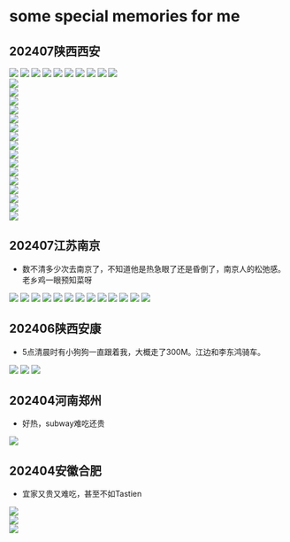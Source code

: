 # some special memories for me

## 202407陕西西安

![](R04Files/2024-07-10(001).jpg)
![](R04Files/2024-07-10(002).jpg)
![](R04Files/2024-07-10(003).jpg)
![](R04Files/2024-07-10(004).jpg)
![](R04Files/2024-07-10(005).jpg)
![](R04Files/2024-07-10(006).jpg)
![](R04Files/2024-07-12(001).jpg)
![](R04Files/2024-07-22(002).jpg)
![](R04Files/2024-07-23(001).jpg)
![](R04Files/2024-07-23(002).jpg)  
![](R04Files/2024-07-23(003).jpg)  
![](R04Files/2024-07-23(004).jpg)  
![](R04Files/2024-07-23(005).jpg)  
![](R04Files/2024-07-23(007).jpg)   
![](R04Files/2024-07-24(002).jpg)  
![](R04Files/2024-07-24(004).jpg)  
![](R04Files/2024-07-25(002).jpg)  
![](R04Files/2024-07-26(001).jpg)  
![](R04Files/2024-07-26(002).jpg)  
![](R04Files/2024-07-27(001).jpg)  
![](R04Files/2024-07-27(002).jpg)  
![](R04Files/2024-07-27(003).jpg)  
![](R04Files/2024-07-30(001).jpg)  
![](R04Files/2024-07-30(002).jpg)  
![](R04Files/2024-07-30(003).jpg)  
![](R04Files/2024-07-31(004).jpg)  

## 202407江苏南京

* 数不清多少次去南京了，不知道他是热急眼了还是昏倒了，南京人的松弛感。老乡鸡一眼预知菜呀

![](R04Files/2024-07-06.jpg)
![](R04Files/2024-07-08(001).jpg)
![](R04Files/2024-07-08(002).jpg)
![](R04Files/2024-07-08(003).jpg)
![](R04Files/2024-07-08(004).jpg)
![](R04Files/2024-07-08(005).jpg)
![](R04Files/2024-07-08(006).jpg)
![](R04Files/2024-07-08(007).jpg)
![](R04Files/2024-07-08(008).jpg)
![](R04Files/2024-07-08(009).jpg)
![](R04Files/2024-07-08(010).jpg)
![](R04Files/2024-07-08(011).jpg)
![](R04Files/2024-07-08(012).jpg)

## 202406陕西安康

* 5点清晨时有小狗狗一直跟着我，大概走了300M。江边和李东鸿骑车。

![](R04Files/2024-06-20.jpg)
![](R04Files/2024-06-30(001).jpg)
![](R04Files/2024-06-30(002).jpg)

## 202404河南郑州

* 好热，subway难吃还贵

![](R04Files/2024-04-21.jpg)

## 202404安徽合肥

* 宜家又贵又难吃，甚至不如Tastien

![](R04Files/2024-04-15.jpg)  
![](R04Files/2024-04-16.jpg)  
![](R04Files/2024-04-16(052).jpeg) 
